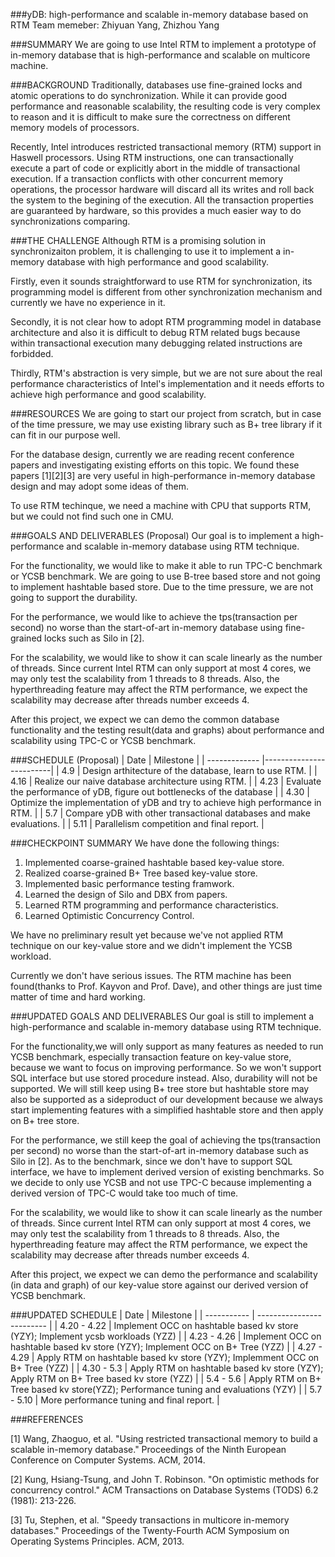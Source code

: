 ###yDB: high-performance and scalable in-memory database based on RTM
Team memeber: Zhiyuan Yang, Zhizhou Yang

###SUMMARY
We are going to use Intel RTM to implement a prototype of in-memory database that is high-performance and scalable on multicore machine.


###BACKGROUND
Traditionally, databases use fine-grained locks and atomic operations to do synchronization. While it can provide good performance and reasonable scalability, the resulting code is very complex to reason and it is difficult to make sure the correctness on different memory models of processors. 

Recently, Intel introduces restricted transactional memory (RTM) support in Haswell processors. Using RTM instructions, one can transactionally execute a part of code or explicitly abort in the middle of transactional execution. If a transaction conflicts with other concurrent memory operations, the processor hardware will discard all its writes and roll back the system to the begining of the execution. All the transaction properties are guaranteed by hardware, so this provides a much easier way to do synchronizations comparing.

###THE CHALLENGE
Although RTM is a promising solution in synchronizaiton problem, it is challenging to use it to implement a in-memory database with high performance and good scalability. 

Firstly, even it sounds straightforward to use RTM for synchronization, its programming model is different from other synchronization mechanism and currently we have no experience in it. 

Secondly, it is not clear how to adopt RTM programming model in database architecture and also it is difficult to debug RTM related bugs because within transactional execution many debugging related instructions are forbidded. 

Thirdly, RTM's abstraction is very simple, but we are not sure about the real performance characteristics of Intel's implementation and it needs efforts to achieve high performance and good scalability.

###RESOURCES
We are going to start our project from scratch, but in case of the time pressure, we may use existing library such as B+ tree library if it can fit in our purpose well. 

For the database design, currently we are reading recent conference papers and investigating existing efforts on this topic. We found these papers [1][2][3] are very useful in high-performance in-memory database design and may adopt some ideas of them. 

To use RTM techinque, we need a machine with CPU that supports RTM, but we could not find such one in CMU.


###GOALS AND DELIVERABLES (Proposal)
Our goal is to implement a high-performance and scalable in-memory database using RTM technique. 

For the functionality, we would like to make it able to run TPC-C benchmark or YCSB benchmark. We are going to use B-tree based store and not going to implement hashtable based store. Due to the time pressure, we are not going to support the durability.

For the performance, we would like to achieve the tps(transaction per second) no worse than the start-of-art in-memory database using fine-grained locks such as Silo in [2]. 

For the scalability, we would like to show it can scale linearly as the number of threads. Since current Intel RTM can only support at most 4 cores, we may only test the scalability from 1 threads to 8 threads. Also, the hyperthreading feature may affect the RTM performance, we expect the scalability may decrease after threads number exceeds 4.

After this project, we expect we can demo the common database functionality and the testing result(data and graphs) about performance and scalability using TPC-C or YCSB benchmark.


###SCHEDULE (Proposal)
| Date        | Milestone  |
| ------------- |-------------------------|
| 4.9      | Design arthitecture of the database, learn to use RTM. |
| 4.16      | Realize our naive database architecture using RTM. |
| 4.23 |  Evaluate the performance of yDB, figure out bottlenecks of the database |
| 4.30 | Optimize the implementation of yDB and try to achieve high performance in RTM. |
| 5.7 | Compare yDB with other transactional databases and make evaluations.  |
| 5.11 | Parallelism competition and final report. |


###CHECKPOINT SUMMARY
We have done the following things:
1. Implemented coarse-grained hashtable based key-value store. 
2. Realized coarse-grained B+ Tree based key-value store.
3. Implemented basic performance testing framwork.
4. Learned the design of Silo and DBX from papers.
5. Learned RTM programming and performance characteristics.
6. Learned Optimistic Concurrency Control.


We have no preliminary result yet because we've not applied RTM technique on our key-value store and we didn't implement the YCSB workload.


Currently we don't have serious issues. The RTM machine has been found(thanks to Prof. Kayvon and Prof. Dave), and other things are just time matter of time and hard working.

###UPDATED GOALS AND DELIVERABLES
Our goal is still to implement a high-performance and scalable in-memory database using RTM technique.

For the functionality,we will only support as many features as needed to run YCSB benchmark, especially transaction feature on key-value store,  because we want to focus on improving performance. So we won't support SQL interface but use stored procedure instead. Also, durability will not be supported. We will still keep using B+ tree store but hashtable store may also be supported as a sideproduct of our development because we always start implementing features with a simplified hashtable store and then apply on B+ tree store.

For the performance, we still keep the goal of achieving the tps(transaction per second) no worse than the start-of-art in-memory database such as Silo in [2]. As to the benchmark, since we don't have to support SQL interface, we have to implement derived version of existing benchmarks. So we decide to only use YCSB and not use TPC-C because implementing a derived version of TPC-C would take too much of time.

For the scalability, we would like to show it can scale linearly as the number of threads. Since current Intel RTM can only support at most 4 cores, we may only test the scalability from 1 threads to 8 threads. Also, the hyperthreading feature may affect the RTM performance, we expect the scalability may decrease after threads number exceeds 4.

After this project, we expect we can demo the performance and scalability (in data and graph) of our key-value store against our derived version of YCSB benchmark.


###UPDATED SCHEDULE
| Date        | Milestone  |
| ----------- | ------------------------- |
| 4.20 - 4.22 | Implement OCC on hashtable based kv store (YZY); Implement ycsb workloads (YZZ) |
| 4.23 - 4.26 | Implement OCC on hashtable based kv store (YZY); Implement OCC on B+ Tree (YZZ) |
| 4.27 - 4.29 | Apply RTM on hashtable based kv store (YZY); Implemment OCC on B+ Tree (YZZ) |
| 4.30 - 5.3 | Apply RTM on hashtable based kv store (YZY); Apply RTM on B+ Tree based kv store (YZZ) |
| 5.4 - 5.6 | Apply RTM on B+ Tree based kv store(YZZ); Performance tuning and evaluations (YZY)  |
| 5.7 - 5.10 | More performance tuning and final report. |

###REFERENCES

[1] Wang, Zhaoguo, et al. "Using restricted transactional memory to build a scalable in-memory database." Proceedings of the Ninth European Conference on Computer Systems. ACM, 2014.

[2] Kung, Hsiang-Tsung, and John T. Robinson. "On optimistic methods for concurrency control." ACM Transactions on Database Systems (TODS) 6.2 (1981): 213-226.

[3] Tu, Stephen, et al. "Speedy transactions in multicore in-memory databases." Proceedings of the Twenty-Fourth ACM Symposium on Operating Systems Principles. ACM, 2013.
